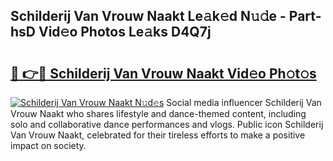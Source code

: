 ## Schilderij Van Vrouw Naakt Le𝚊k𝚎d N𝚞𝚍e - Part-hsD Vid𝚎o Photos Le𝚊ks D4Q7j

# <h2><a href="http://fb5n4te.evod.top/?m=Schilderij+Van+Vrouw+Naakt">🔗 👉🔴 Schilderij Van Vrouw Naakt Vid𝚎o Ph𝚘t𝚘s</a></h2>

[![Schilderij Van Vrouw Naakt N𝚞d𝚎s](https://i.imgur.com/8V9OHl7.gif)](http://fb5n4te.evod.top/?m=Schilderij+Van+Vrouw+Naakt)
Social media influencer Schilderij Van Vrouw Naakt who shares lifestyle and dance-themed content, including solo and collaborative dance performances and vlogs. Public icon Schilderij Van Vrouw Naakt, celebrated for their tireless efforts to make a positive impact on society. 
